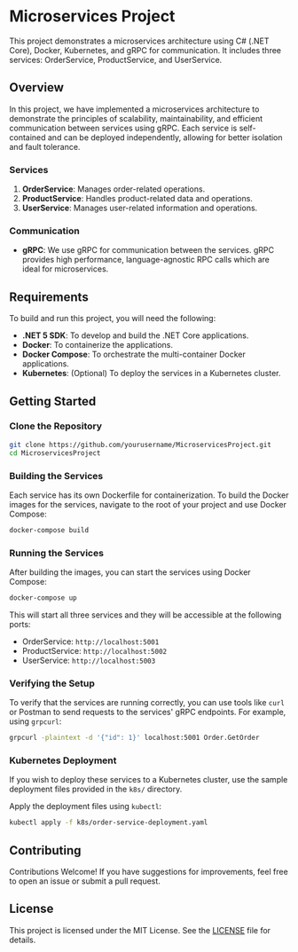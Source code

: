 
# Microservices Project

This project demonstrates a microservices architecture using C# (.NET Core), Docker, Kubernetes, and gRPC for communication. It includes three services: OrderService, ProductService, and UserService.

## Overview

In this project, we have implemented a microservices architecture to demonstrate the principles of scalability, maintainability, and efficient communication between services using gRPC. Each service is self-contained and can be deployed independently, allowing for better isolation and fault tolerance.

### Services

1. **OrderService**: Manages order-related operations.
2. **ProductService**: Handles product-related data and operations.
3. **UserService**: Manages user-related information and operations.

### Communication

- **gRPC**: We use gRPC for communication between the services. gRPC provides high performance, language-agnostic RPC calls which are ideal for microservices.

## Requirements

To build and run this project, you will need the following:

- **.NET 5 SDK**: To develop and build the .NET Core applications.
- **Docker**: To containerize the applications.
- **Docker Compose**: To orchestrate the multi-container Docker applications.
- **Kubernetes**: (Optional) To deploy the services in a Kubernetes cluster.

## Getting Started

### Clone the Repository

```sh
git clone https://github.com/yourusername/MicroservicesProject.git
cd MicroservicesProject
```

### Building the Services

Each service has its own Dockerfile for containerization. To build the Docker images for the services, navigate to the root of your project and use Docker Compose:

```sh
docker-compose build
```

### Running the Services

After building the images, you can start the services using Docker Compose:

```sh
docker-compose up
```

This will start all three services and they will be accessible at the following ports:
- OrderService: `http://localhost:5001`
- ProductService: `http://localhost:5002`
- UserService: `http://localhost:5003`

### Verifying the Setup

To verify that the services are running correctly, you can use tools like `curl` or Postman to send requests to the services' gRPC endpoints. For example, using `grpcurl`:

```sh
grpcurl -plaintext -d '{"id": 1}' localhost:5001 Order.GetOrder
```

### Kubernetes Deployment

If you wish to deploy these services to a Kubernetes cluster, use the sample deployment files provided in the `k8s/` directory. 

Apply the deployment files using `kubectl`:

```sh
kubectl apply -f k8s/order-service-deployment.yaml
```

## Contributing

Contributions Welcome! If you have suggestions for improvements, feel free to open an issue or submit a pull request.

## License

This project is licensed under the MIT License. See the [LICENSE](LICENSE) file for details.
